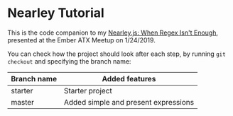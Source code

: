 # Nearley Tutorial

This is the code companion to my [Nearley.js: When Regex Isn't Enough](https://crunchingnumbers.live/2019/01/24/nearley-js-when-regex-isnt-enough/), presented at the Ember ATX Meetup on 1/24/2019.

You can check how the project should look after each step, by running `git checkout` and specifying the branch name:


| Branch name | Added features                       |
| ----------- | ------------------------------------ |
| starter     | Starter project                      |
| master      | Added simple and present expressions |